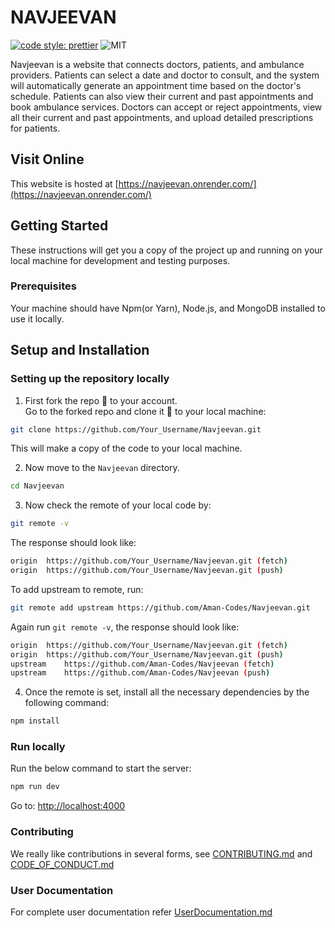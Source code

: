 # NAVJEEVAN
[![code style: prettier](https://img.shields.io/badge/code_style-prettier-ff69b4.svg?style=flat-square)](https://github.com/prettier/prettier)
![MIT](https://img.shields.io/github/license/Aman-Codes/Navjeevan?color=blue)


Navjeevan is a website that connects doctors, patients, and ambulance providers. Patients can select a date and doctor to consult, and the system will automatically generate an appointment time based on the doctor's schedule. Patients can also view their current and past appointments and book ambulance services. Doctors can accept or reject appointments, view all their current and past appointments, and upload detailed prescriptions for patients.

## Visit Online

This website is hosted at [https://navjeevan.onrender.com/](https://navjeevan.onrender.com/)

## Getting Started

These instructions will get you a copy of the project up and running on your local machine for development and testing purposes.

### Prerequisites

Your machine should have Npm(or Yarn), Node.js, and MongoDB installed to use it locally.

## Setup and Installation

### Setting up the repository locally

1. First fork the repo :fork_and_knife: to your account.  
   Go to the forked repo and clone it :busts_in_silhouette: to your local machine:

```sh
git clone https://github.com/Your_Username/Navjeevan.git
```

This will make a copy of the code to your local machine.

2. Now move to the `Navjeevan` directory.

```sh
cd Navjeevan
```

3. Now check the remote of your local code by:

```sh
git remote -v
```

The response should look like:

```sh
origin	https://github.com/Your_Username/Navjeevan.git (fetch)
origin	https://github.com/Your_Username/Navjeevan.git (push)
```

To add upstream to remote, run:

```sh
git remote add upstream https://github.com/Aman-Codes/Navjeevan.git
```

Again run `git remote -v`, the response should look like:

```sh
origin	https://github.com/Your_Username/Navjeevan.git (fetch)
origin	https://github.com/Your_Username/Navjeevan.git (push)
upstream	https://github.com/Aman-Codes/Navjeevan (fetch)
upstream	https://github.com/Aman-Codes/Navjeevan (push)
```

4. Once the remote is set, install all the necessary dependencies by the following command:

```sh
npm install
```
### Run locally

Run the below command to start the server:

```sh
npm run dev
```
Go to: [http://localhost:4000](http://localhost:4000)

### Contributing

We really like contributions in several forms, see [CONTRIBUTING.md](https://github.com/Aman-Codes/Navjeevan/blob/master/docs/CONTRIBUTING.md) and [CODE_OF_CONDUCT.md](https://github.com/Aman-Codes/Navjeevan/blob/master/docs/CODE_OF_CONDUCT.md)

### User Documentation

For complete user documentation refer [UserDocumentation.md](https://github.com/Aman-Codes/Navjeevan/blob/master/docs/UserDocumentation.md)

